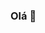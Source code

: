 ### Olá 👋

<!--
**Meu nome é Vinícius**

Here are some ideas to get you started:

- 🔭 Estou dando aula pelo estado usando a plataforma alura
- 📫 Você pode me contatar pelo meu e-mail: vbobadilha@educacao.sp.gpv.br
![(https://tenor.com/bzaWn.gif)]
